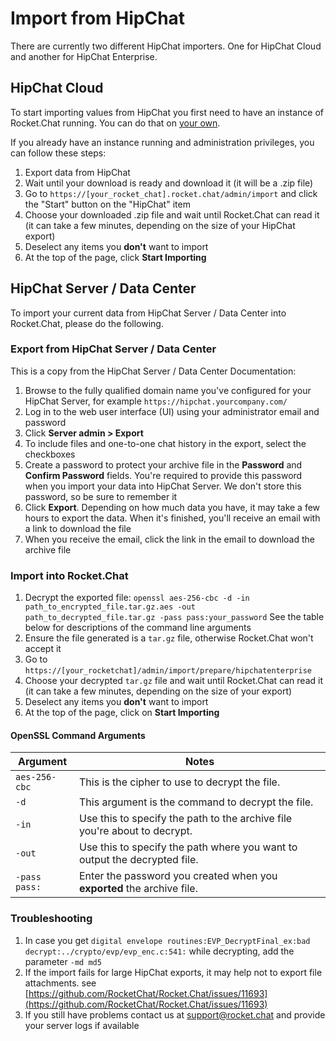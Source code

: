 # Import from HipChat

There are currently two different HipChat importers. One for HipChat Cloud and another for HipChat Enterprise.

## HipChat Cloud

To start importing values from HipChat you first need to have an instance of Rocket.Chat running. You can do that on [your own](../../../deploy/deploy-rocket.chat/additional-deployment-methods/unsupported-methods/freebsd/deploying-rocket.chat-server-binaries-on-a-freebsd-system.md).

If you already have an instance running and administration privileges, you can follow these steps:

1. Export data from HipChat
2. Wait until your download is ready and download it (it will be a .zip file)
3. Go to `https://[your_rocket_chat].rocket.chat/admin/import` and click the "Start" button on the "HipChat" item
4. Choose your downloaded .zip file and wait until Rocket.Chat can read it (it can take a few minutes, depending on the size of your HipChat export)
5. Deselect any items you **don't** want to import
6. At the top of the page, click **Start Importing**

## HipChat Server / Data Center

To import your current data from HipChat Server / Data Center into Rocket.Chat, please do the following.

### Export from HipChat Server / Data Center

This is a copy from the HipChat Server / Data Center Documentation:

1. Browse to the fully qualified domain name you've configured for your HipChat Server, for example `https://hipchat.yourcompany.com/`
2. Log in to the web user interface (UI) using your administrator email and password
3. Click **Server admin > Export**
4. To include files and one-to-one chat history in the export, select the checkboxes
5. Create a password to protect your archive file in the **Password** and **Confirm Password** fields. You're required to provide this password when you import your data into HipChat Server. We don't store this password, so be sure to remember it
6. Click **Export**. Depending on how much data you have, it may take a few hours to export the data. When it's finished, you'll receive an email with a link to download the file
7. When you receive the email, click the link in the email to download the archive file

### Import into Rocket.Chat

1. Decrypt the exported file: `openssl aes-256-cbc -d -in path_to_encrypted_file.tar.gz.aes -out path_to_decrypted_file.tar.gz -pass pass:your_password` See the table below for descriptions of the command line arguments
2. Ensure the file generated is a `tar.gz` file, otherwise Rocket.Chat won't accept it
3. Go to `https://[your_rocketchat]/admin/import/prepare/hipchatenterprise`
4. Choose your decrypted `tar.gz` file and wait until Rocket.Chat can read it (it can take a few minutes, depending on the size of your export)
5. Deselect any items you **don't** want to import
6. At the top of the page, click on **Start Importing**

#### OpenSSL Command Arguments

| Argument      | Notes                                                                     |
| ------------- | ------------------------------------------------------------------------- |
| `aes-256-cbc` | This is the cipher to use to decrypt the file.                            |
| `-d`          | This argument is the command to decrypt the file.                         |
| `-in`         | Use this to specify the path to the archive file you're about to decrypt. |
| `-out`        | Use this to specify the path where you want to output the decrypted file. |
| `-pass pass:` | Enter the password you created when you **exported** the archive file.    |

### Troubleshooting

1. In case you get `digital envelope routines:EVP_DecryptFinal_ex:bad decrypt:../crypto/evp/evp_enc.c:541:` while decrypting, add the parameter `-md md5`&#x20;
2. If the import fails for large HipChat exports, it may help not to export file attachments. see [https://github.com/RocketChat/Rocket.Chat/issues/11693](https://github.com/RocketChat/Rocket.Chat/issues/11693)
3. If you still have problems contact us at support@rocket.chat and provide your server logs if available
